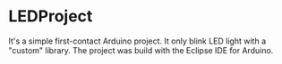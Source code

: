 # LEDProject

It's a simple first-contact Arduino project. It only blink LED light with a "custom" library.
The project was build with the Eclipse IDE for Arduino.

